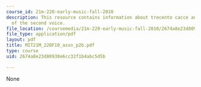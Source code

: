 ```yaml
---
course_id: 21m-220-early-music-fall-2010
description: This resource contains information about trecento cacce and the entrance
  of the second voice.
file_location: /coursemedia/21m-220-early-music-fall-2010/2674a8e23d80938e6cc32f1b4abc5d5b_MIT21M_220F10_assn_p2b.pdf
file_type: application/pdf
layout: pdf
title: MIT21M_220F10_assn_p2b.pdf
type: course
uid: 2674a8e23d80938e6cc32f1b4abc5d5b

---
```

None